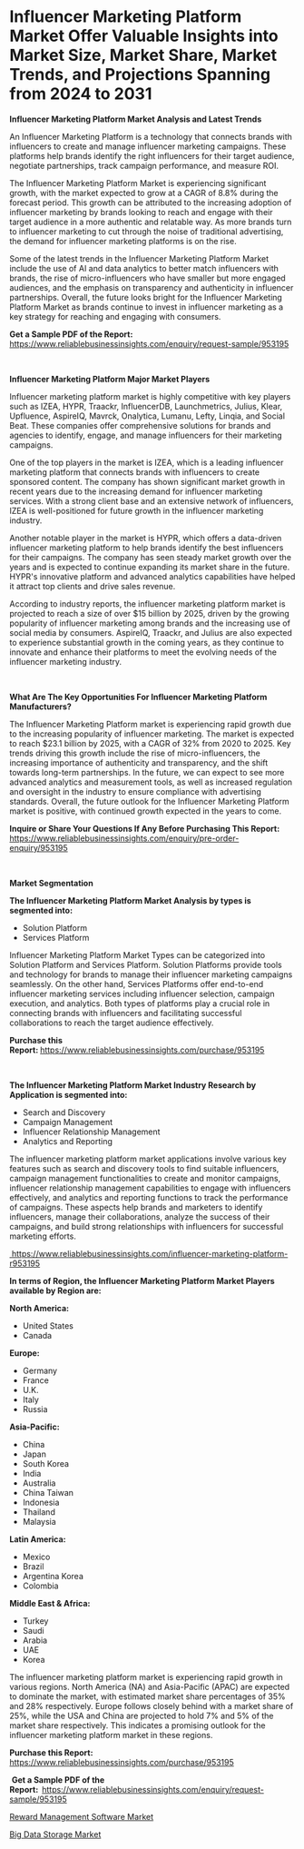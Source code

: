 <p><h1>Influencer Marketing Platform Market Offer Valuable Insights into Market Size, Market Share, Market Trends, and Projections Spanning from 2024 to 2031</h1></p><p><strong>Influencer Marketing Platform Market Analysis and Latest Trends</strong></p>
<p><p>An Influencer Marketing Platform is a technology that connects brands with influencers to create and manage influencer marketing campaigns. These platforms help brands identify the right influencers for their target audience, negotiate partnerships, track campaign performance, and measure ROI.</p><p>The Influencer Marketing Platform Market is experiencing significant growth, with the market expected to grow at a CAGR of 8.8% during the forecast period. This growth can be attributed to the increasing adoption of influencer marketing by brands looking to reach and engage with their target audience in a more authentic and relatable way. As more brands turn to influencer marketing to cut through the noise of traditional advertising, the demand for influencer marketing platforms is on the rise.</p><p>Some of the latest trends in the Influencer Marketing Platform Market include the use of AI and data analytics to better match influencers with brands, the rise of micro-influencers who have smaller but more engaged audiences, and the emphasis on transparency and authenticity in influencer partnerships. Overall, the future looks bright for the Influencer Marketing Platform Market as brands continue to invest in influencer marketing as a key strategy for reaching and engaging with consumers.</p></p>
<p><strong>Get a Sample PDF of the Report:&nbsp;</strong> <a href="https://www.reliablebusinessinsights.com/enquiry/request-sample/953195">https://www.reliablebusinessinsights.com/enquiry/request-sample/953195</a></p>
<p>&nbsp;</p>
<p><strong>Influencer Marketing Platform Major Market Players</strong></p>
<p><p>Influencer marketing platform market is highly competitive with key players such as IZEA, HYPR, Traackr, InfluencerDB, Launchmetrics, Julius, Klear, Upfluence, AspireIQ, Mavrck, Onalytica, Lumanu, Lefty, Linqia, and Social Beat. These companies offer comprehensive solutions for brands and agencies to identify, engage, and manage influencers for their marketing campaigns.</p><p>One of the top players in the market is IZEA, which is a leading influencer marketing platform that connects brands with influencers to create sponsored content. The company has shown significant market growth in recent years due to the increasing demand for influencer marketing services. With a strong client base and an extensive network of influencers, IZEA is well-positioned for future growth in the influencer marketing industry.</p><p>Another notable player in the market is HYPR, which offers a data-driven influencer marketing platform to help brands identify the best influencers for their campaigns. The company has seen steady market growth over the years and is expected to continue expanding its market share in the future. HYPR's innovative platform and advanced analytics capabilities have helped it attract top clients and drive sales revenue.</p><p>According to industry reports, the influencer marketing platform market is projected to reach a size of over $15 billion by 2025, driven by the growing popularity of influencer marketing among brands and the increasing use of social media by consumers. AspireIQ, Traackr, and Julius are also expected to experience substantial growth in the coming years, as they continue to innovate and enhance their platforms to meet the evolving needs of the influencer marketing industry.</p></p>
<p>&nbsp;</p>
<p><strong>What Are The Key Opportunities For Influencer Marketing Platform Manufacturers?</strong></p>
<p><p>The Influencer Marketing Platform market is experiencing rapid growth due to the increasing popularity of influencer marketing. The market is expected to reach $23.1 billion by 2025, with a CAGR of 32% from 2020 to 2025. Key trends driving this growth include the rise of micro-influencers, the increasing importance of authenticity and transparency, and the shift towards long-term partnerships. In the future, we can expect to see more advanced analytics and measurement tools, as well as increased regulation and oversight in the industry to ensure compliance with advertising standards. Overall, the future outlook for the Influencer Marketing Platform market is positive, with continued growth expected in the years to come.</p></p>
<p><strong>Inquire or Share Your Questions If Any Before Purchasing This Report:</strong> <a href="https://www.reliablebusinessinsights.com/enquiry/pre-order-enquiry/953195">https://www.reliablebusinessinsights.com/enquiry/pre-order-enquiry/953195</a></p>
<p>&nbsp;</p>
<p><strong>Market Segmentation</strong></p>
<p><strong>The Influencer Marketing Platform Market Analysis by types is segmented into:</strong></p>
<p><ul><li>Solution Platform</li><li>Services Platform</li></ul></p>
<p><p>Influencer Marketing Platform Market Types can be categorized into Solution Platform and Services Platform. Solution Platforms provide tools and technology for brands to manage their influencer marketing campaigns seamlessly. On the other hand, Services Platforms offer end-to-end influencer marketing services including influencer selection, campaign execution, and analytics. Both types of platforms play a crucial role in connecting brands with influencers and facilitating successful collaborations to reach the target audience effectively.</p></p>
<p><strong>Purchase this Report:&nbsp;</strong><a href="https://www.reliablebusinessinsights.com/purchase/953195">https://www.reliablebusinessinsights.com/purchase/953195</a></p>
<p>&nbsp;</p>
<p><strong>The Influencer Marketing Platform Market Industry Research by Application is segmented into:</strong></p>
<p><ul><li>Search and Discovery</li><li>Campaign Management</li><li>Influencer Relationship Management</li><li>Analytics and Reporting</li></ul></p>
<p><p>The influencer marketing platform market applications involve various key features such as search and discovery tools to find suitable influencers, campaign management functionalities to create and monitor campaigns, influencer relationship management capabilities to engage with influencers effectively, and analytics and reporting functions to track the performance of campaigns. These aspects help brands and marketers to identify influencers, manage their collaborations, analyze the success of their campaigns, and build strong relationships with influencers for successful marketing efforts.</p></p>
<p><a href="https://www.reliablebusinessinsights.com/influencer-marketing-platform-r953195">&nbsp;https://www.reliablebusinessinsights.com/influencer-marketing-platform-r953195</a></p>
<p><strong>In terms of Region, the Influencer Marketing Platform Market Players available by Region are:</strong></p>
<p>
    <p> <strong> North America: </strong>
        <ul>
            <li>United States</li>
            <li>Canada</li>
        </ul>
        </p> 
    <p> <strong> Europe: </strong>
        <ul>
            <li>Germany</li>
            <li>France</li>
            <li>U.K.</li>
            <li>Italy</li>
            <li>Russia</li>
        </ul>
        </p> 
    <p> <strong> Asia-Pacific: </strong>
        <ul>
            <li>China</li>
            <li>Japan</li>
            <li>South Korea</li>
            <li>India</li>
            <li>Australia</li>
            <li>China Taiwan</li>
            <li>Indonesia</li>
            <li>Thailand</li>
            <li>Malaysia</li>
        </ul>
        </p> 
    <p> <strong> Latin America: </strong>
        <ul>
            <li>Mexico</li>
            <li>Brazil</li>
            <li>Argentina Korea</li>
            <li>Colombia</li>
        </ul>
        </p> 
    <p> <strong> Middle East & Africa: </strong>
        <ul>
            <li>Turkey</li>
            <li>Saudi</li>
            <li>Arabia</li>
            <li>UAE</li>
            <li>Korea</li>
        </ul>
    </p>
    </p>
<p><p>The influencer marketing platform market is experiencing rapid growth in various regions. North America (NA) and Asia-Pacific (APAC) are expected to dominate the market, with estimated market share percentages of 35% and 28% respectively. Europe follows closely behind with a market share of 25%, while the USA and China are projected to hold 7% and 5% of the market share respectively. This indicates a promising outlook for the influencer marketing platform market in these regions.</p></p>
<p><strong>Purchase this Report: </strong><a href="https://www.reliablebusinessinsights.com/purchase/953195">https://www.reliablebusinessinsights.com/purchase/953195</a></p>
<p>&nbsp;<strong>Get a Sample PDF of the Report:&nbsp;&nbsp;</strong><a href="https://www.reliablebusinessinsights.com/enquiry/request-sample/953195">https://www.reliablebusinessinsights.com/enquiry/request-sample/953195</a></p>
<p><strong></strong></p>
<p><p><a href="https://github.com/HenrietteMills1/Market-Research-Report-List-2/blob/main/reward-management-software-market.md">Reward Management Software Market</a></p><p><a href="https://github.com/alexxisgm/Market-Research-Report-List-2/blob/main/big-data-storage-market.md">Big Data Storage Market</a></p></p>